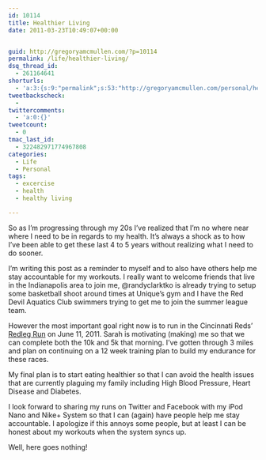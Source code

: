```yaml
---
id: 10114
title: Healthier Living
date: 2011-03-23T10:49:07+00:00


guid: http://gregoryamcmullen.com/?p=10114
permalink: /life/healthier-living/
dsq_thread_id:
  - 261164641
shorturls:
  - 'a:3:{s:9:"permalink";s:53:"http://gregoryamcmullen.com/personal/healthier-living";s:7:"tinyurl";s:26:"http://tinyurl.com/3qysr3y";s:4:"isgd";s:19:"http://is.gd/x9XiNI";}'
tweetbackscheck:
  - 
twittercomments:
  - 'a:0:{}'
tweetcount:
  - 0
tmac_last_id:
  - 322482971774967808
categories:
  - Life
  - Personal
tags:
  - excercise
  - health
  - healthy living

---
```

So as I&#8217;m progressing through my 20s I&#8217;ve realized that I&#8217;m no where near where I need to be in regards to my health. It&#8217;s always a shock as to how I&#8217;ve been able to get these last 4 to 5 years without realizing what I need to do sooner.

I&#8217;m writing this post as a reminder to myself and to also have others help me stay accountable for my workouts. I really want to welcome friends that live in the Indianapolis area to join me, @randyclarktko is already trying to setup some basketball shoot around times at Unique&#8217;s gym and I have the Red Devil Aquatics Club swimmers trying to get me to join the summer league team.

However the most important goal right now is to run in the Cincinnati Reds&#8217; [Redleg Run](http://mlb.mlb.com/cin/community/race.jsp) on June 11, 2011. Sarah is motivating (making) me so that we can complete both the 10k and 5k that morning. I&#8217;ve gotten through 3 miles and plan on continuing on a 12 week training plan to build my endurance for these races.

My final plan is to start eating healthier so that I can avoid the health issues that are currently plaguing my family including High Blood Pressure, Heart Disease and Diabetes.

I look forward to sharing my runs on Twitter and Facebook with my iPod Nano and Nike+ System so that I can (again) have people help me stay accountable. I apologize if this annoys some people, but at least I can be honest about my workouts when the system syncs up.

Well, here goes nothing!